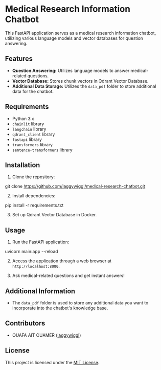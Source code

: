 # Medical Research Information Chatbot

This FastAPI application serves as a medical research information chatbot, utilizing various language models and vector databases for question answering.

## Features

- **Question Answering:** Utilizes language models to answer medical-related questions.
- **Vector Database:** Stores chunk vectors in Qdrant Vector Database.
- **Additional Data Storage:** Utilizes the `data_pdf` folder to store additional data for the chatbot.

## Requirements

- Python 3.x
- `chainlit` library
- `langchain` library
- `qdrant_client` library
- `fastapi` library
- `transformers` library
- `sentence-transformers` library

## Installation

1. Clone the repository:

git clone https://github.com/laggywiggl/medical-research-chatbot.git

2. Install dependencies:

pip install -r requirements.txt


3. Set up Qdrant Vector Database in Docker.

## Usage

1. Run the FastAPI application:

uvicorn main:app --reload

2. Access the application through a web browser at `http://localhost:8000`.

3. Ask medical-related questions and get instant answers!

## Additional Information

- The `data_pdf` folder is used to store any additional data you want to incorporate into the chatbot's knowledge base.

## Contributors

- OUAFA AIT OUAMER ([laggywiggl](https://github.com/laggywiggl))

## License

This project is licensed under the [MIT License](LICENSE).
